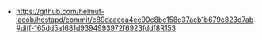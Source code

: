 - https://github.com/helmut-jacob/hostapd/commit/c89daaeca4ee90c8bc158e37acb1b679c823d7ab#diff-165dd5a1681d9394993972f6923fddf8R153
